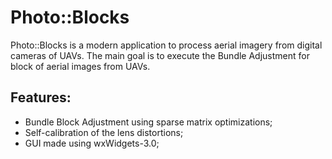 Photo::Blocks
=============

  
Photo::Blocks is a modern application to process aerial imagery 
from digital cameras of UAVs. The main goal is to execute the 
Bundle Adjustment for block of aerial images from UAVs.

Features:
---------
- Bundle Block Adjustment using sparse matrix optimizations;
- Self-calibration of the lens distortions;
- GUI made using wxWidgets-3.0;
